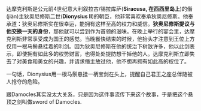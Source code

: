 达摩克利斯是公元前4世纪意大利叙拉古/锡拉库萨(**Siracusa, 在西西里岛上**)的僭(jiàn)主狄奥尼修斯二世(**Dionysius II**)的朝臣，他非常喜欢奉承狄奥尼修斯。他奉承道：狄奥尼修斯实在很幸运，能拥有这样至高的权力和威信。**狄奥尼修斯提议与他交换一天的身份**，那他就可以尝到作为首领的滋味。在晚上举行的宴会里，达摩克利斯非常享受成为国王的感觉。当晚餐快结束的时候，他抬头才注意到王位上方仅用一根马鬃悬挂着的利剑。因为狄奥尼修斯在他的统治下树敌许多，他以此剑表示，即使拥有如此多的权势财富，也得处处提防想干掉他的人。达摩克利斯立即失去了对美食和美女的兴趣，并请求僭主放过他，他不想再拥有如此高的权位了。

一句话，Dionysius用一根马鬃悬挂一柄宝剑在头上，提醒自己君王之座总伴随被人抢夺的危险。

跟Damocles其实没太大关系，只是因为这件事流传下来这个故事，于是把这个悬顶之剑叫做sword of Damocles.